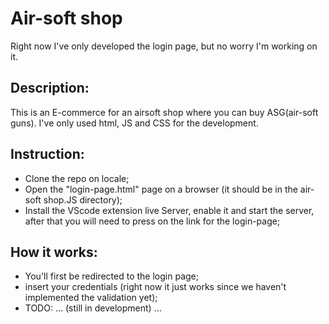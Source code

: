 # Air-soft shop

Right now I've only developed the login page, but no worry I'm working on it.

## Description:

This is an E-commerce for an airsoft shop where you can buy ASG(air-soft guns).
I've only used html, JS and CSS for the development.

## Instruction:

- Clone the repo on locale;
- Open the "login-page.html" page on a browser (it should be in the air-soft shop.JS directory);
- Install the VScode extension live Server, enable it and start the server, after that you will need to press on the link for the login-page;

## How it works:

- You'll first be redirected to the login page;
- insert your credentials (right now it just works since we haven't implemented the validation yet);
- TODO: ... (still in development) ...

